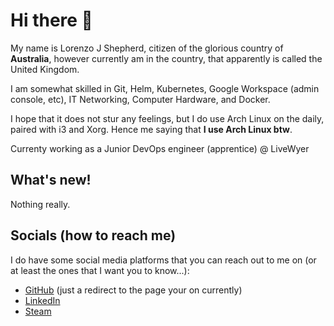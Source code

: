 # Hi there 👋

My name is Lorenzo J Shepherd, citizen of the glorious country of **Australia**, however currently am in the country, that apparently is called the United Kingdom.

I am somewhat skilled in Git, Helm, Kubernetes, Google Workspace (admin console, etc), IT Networking, Computer Hardware, and Docker.

I hope that it does not stur any feelings, but I do use Arch Linux on the daily, paired with i3 and Xorg. Hence me saying that **I use Arch Linux btw**.

Currenty working as a Junior DevOps engineer (apprentice) @ LiveWyer

## What's new!

Nothing really.

## Socials (how to reach me)

I do have some social media platforms that you can reach out to me on (or at least the ones that I want you to know...):

- [GitHub](https://github.com/LorenzoJS04) (just a redirect to the page your on currently)
- [LinkedIn](www.linkedin.com/in/lorenzojshepherd)
- [Steam](https://steamcommunity.com/id/L0R3N30/)
